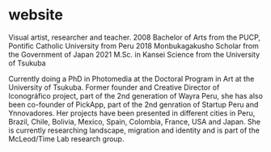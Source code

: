 # website
Visual artist, researcher and teacher. 
2008 Bachelor of Arts from the PUCP, Pontific Catholic University from Peru
2018 Monbukagakusho Scholar from the Government of Japan
2021 M.Sc. in Kansei Science from the University of Tsukuba

Currently doing a PhD in Photomedia at the Doctoral Program in Art at the University of Tsukuba. Former founder and Creative Director of Iconográfico project, part of the 2nd generation of Wayra Peru, she has also been co-founder of PickApp, part of the 2nd genration of Startup Peru and Ynnovadores. Her projects have been presented in different cities in Peru, Brazil, Chile, Bolivia, Mexico, Spain, Colombia, France, USA and Japan. She is currently researching landscape, migration and identity and is part of the McLeod/Time Lab research group.
